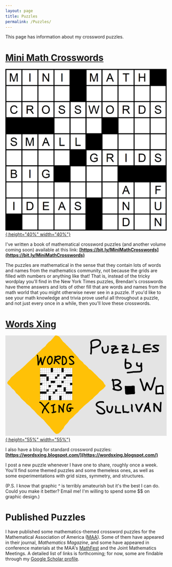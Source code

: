 ```yaml
---
layout: page
title: Puzzles
permalink: /Puzzles/
---
```


This page has information about my crossword puzzles.

# [Mini Math Crosswords ](https://bit.ly/MiniMathCrosswords)

[![cover-page-puzzle](/assets/images/cover-page-puzzle.png){:height="40%" width="40%"}](https://bit.ly/MiniMathCrosswords)

I've written a book of mathematical crossword puzzles (and another volume coming soon) available at this link: **[https://bit.ly/MiniMathCrosswords](https://bit.ly/MiniMathCrosswords)**

The puzzles are mathematical in the sense that they contain lots of words and names from the mathematics community, not because the grids are filled with numbers or anything like that! That is, instead of the tricky wordplay you'll find in the New York Times puzzles, Brendan's crosswords have theme answers and lots of other fill that are words and names from the math world that you might otherwise never see in a puzzle. If you'd like to see your math knowledge and trivia prove useful all throughout a puzzle, and not just every once in a while, then you'll love these crosswords. 

# [Words Xing](https://wordsxing.blogspot.com/)

[![puzzle-blog-logo-2](/assets/images/puzzle-blog-logo-2.png){:height="55%" width="55%"}](https://wordsxing.blogspot.com/)

I also have a blog for standard crossword puzzles: **[https://wordsxing.blogspot.com/](https://wordsxing.blogspot.com/)**

I post a new puzzle whenever I have one to share, roughly once a week. You'll find some themed puzzles and some themeless ones, as well as some experimentations with grid sizes, symmetry, and structures.

(P.S. I know that graphic ^ is terribly amateurish but it's the best I can do. Could you make it better? Email me! I'm willing to spend some $$ on graphic design.)

# Published Puzzles

I have published some mathematics-themed crossword puzzles for the Mathematical Association of America ([MAA](https://www.maa.org/)). Some of them have appeared in their journal, *Mathematics Magazine*, and some have appeared in conference materials at the MAA's [MathFest](https://www.maa.org/meetings/mathfest) and the Joint Mathematics Meetings. A detailed list of links is forthcoming; for now, some are findable through my [Google Scholar profile](https://scholar.google.com/citations?user=KgrsM4cAAAAJ&hl=en).